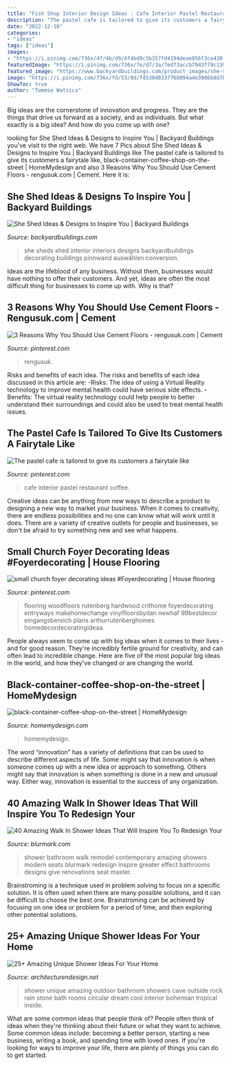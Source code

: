 ```yaml
---
title: "Fish Shop Interior Design Ideas : Cafe Interior Pastel Restaurant Coffee"
description: "The pastel cafe is tailored to give its customers a fairytale like"
date: "2022-12-10"
categories:
- "ideas"
tags: ["ideas"]
images:
- "https://i.pinimg.com/736x/4f/4b/d9/4f4bd9c5b357fd4194deae856f3ce430.jpg"
featuredImage: "https://i.pinimg.com/736x/7e/d7/3a/7ed73accb7943f79c139002aa76bd78d.jpg"
featured_image: "https://www.backyardbuildings.com/product_images/she-shed-concept-interior-1.jpg"
image: "https://i.pinimg.com/736x/fd/53/0d/fd530d0337768094a4e3086b8d7b404f.jpg"
ShowToc: true
author: "Tommie Watsica"
---
```



Big ideas are the cornerstone of innovation and progress. They are the things that drive us forward as a society, and as individuals. But what exactly is a big idea? And how do you come up with one?

	

		
looking for She Shed Ideas &amp; Designs to Inspire You | Backyard Buildings you've visit to the right web. We have 7 Pics about She Shed Ideas &amp; Designs to Inspire You | Backyard Buildings like The pastel cafe is tailored to give its customers a fairytale like, black-container-coffee-shop-on-the-street | HomeMydesign and also 3 Reasons Why You Should Use Cement Floors - rengusuk.com | Cement. Here it is:
		
    
## She Shed Ideas &amp; Designs To Inspire You | Backyard Buildings

<img loading=lazy src="https://www.backyardbuildings.com/product_images/she-shed-concept-interior-1.jpg" onerror="this.onerror=null;this.src='https://tse2.mm.bing.net/th?id=OIP.bIe3NYquuq-wHrEvpG_B9QHaJ4&amp;pid=15.1';" alt="She Shed Ideas &amp; Designs to Inspire You | Backyard Buildings">

_Source: backyardbuildings.com_

>she sheds shed interior interiors designs backyardbuildings decorating buildings pinnwand auswählen conversion. 

	

Ideas are the lifeblood of any business. Without them, businesses would have nothing to offer their customers. And yet, ideas are often the most difficult thing for businesses to come up with. Why is that?

    
## 3 Reasons Why You Should Use Cement Floors - Rengusuk.com | Cement

<img loading=lazy src="https://i.pinimg.com/736x/fd/53/0d/fd530d0337768094a4e3086b8d7b404f.jpg" onerror="this.onerror=null;this.src='https://tse3.mm.bing.net/th?id=OIP.BsVZPezabQ7_chVeNE3HFQHaJ3&amp;pid=15.1';" alt="3 Reasons Why You Should Use Cement Floors - rengusuk.com | Cement">

_Source: pinterest.com_

>rengusuk. 

	

Risks and benefits of each idea.
The risks and benefits of each idea discussed in this article are: 
-Risks: The idea of using a Virtual Reality technology to improve mental health could have serious side effects.
-Benefits: The virtual reality technology could help people to better understand their surroundings and could also be used to treat mental health issues.

    
## The Pastel Cafe Is Tailored To Give Its Customers A Fairytale Like

<img loading=lazy src="https://i.pinimg.com/736x/7e/d7/3a/7ed73accb7943f79c139002aa76bd78d.jpg" onerror="this.onerror=null;this.src='https://tse4.mm.bing.net/th?id=OIP.5NDLfChaSGwZ9R8LVrwzggHaL2&amp;pid=15.1';" alt="The pastel cafe is tailored to give its customers a fairytale like">

_Source: pinterest.com_

>cafe interior pastel restaurant coffee. 

	

Creative ideas can be anything from new ways to describe a product to designing a new way to market your business. When it comes to creativity, there are endless possibilities and no one can know what will work until it does. There are a variety of creative outlets for people and businesses, so don't be afraid to try something new and see what happens.

    
## Small Church Foyer Decorating Ideas #Foyerdecorating | House Flooring

<img loading=lazy src="https://i.pinimg.com/736x/4f/4b/d9/4f4bd9c5b357fd4194deae856f3ce430.jpg" onerror="this.onerror=null;this.src='https://tse3.mm.bing.net/th?id=OIP.gk9tTTmwOu5JSO8u1-xhjgHaLG&amp;pid=15.1';" alt="small church foyer decorating ideas #Foyerdecorating | House flooring">

_Source: pinterest.com_

>flooring woodfloors rutenberg hardwood crithome foyerdecorating entryways makehomechange vinylfloorsbydan newhaf 99bestdecor eingangsbereich plans arthurrutenberghomes homedecordecoratingideaa. 

	

People always seem to come up with big ideas when it comes to their lives - and for good reason. They're incredibly fertile ground for creativity, and can often lead to incredible change. Here are five of the most popular big ideas in the world, and how they've changed or are changing the world.

    
## Black-container-coffee-shop-on-the-street | HomeMydesign

<img loading=lazy src="https://homemydesign.com/wp-content/uploads/2020/07/black-container-coffee-shop-on-the-street.jpg" onerror="this.onerror=null;this.src='https://tse1.mm.bing.net/th?id=OIP.pdDE86zjen_jQ4olldd7KQHaLH&amp;pid=15.1';" alt="black-container-coffee-shop-on-the-street | HomeMydesign">

_Source: homemydesign.com_

>homemydesign. 

	

The word “innovation” has a variety of definitions that can be used to describe different aspects of life. Some might say that innovation is when someone comes up with a new idea or approach to something. Others might say that innovation is when something is done in a new and unusual way. Either way, innovation is essential to the success of any organization.

    
## 40 Amazing Walk In Shower Ideas That Will Inspire You To Redesign Your

<img loading=lazy src="https://www.blurmark.com/wp-content/uploads/2017/02/Walk-in-Shower-Design-5.jpg" onerror="this.onerror=null;this.src='https://tse3.mm.bing.net/th?id=OIP.1vSSD94Rp_pUz35VEh_FQQHaHa&amp;pid=15.1';" alt="40 Amazing Walk In Shower Ideas That Will Inspire You To Redesign Your">

_Source: blurmark.com_

>shower bathroom walk remodel contemporary amazing showers modern seats blurmark redesign inspire greater effect bathrooms designs give renovations seat master. 

	

Brainstroming is a technique used in problem solving to focus on a specific solution. It is often used when there are many possible solutions, and it can be difficult to choose the best one. Brainstroming can be achieved by focusing on one idea or problem for a period of time, and then exploring other potential solutions.

    
## 25+ Amazing Unique Shower Ideas For Your Home

<img loading=lazy src="http://cdn.architecturendesign.net/wp-content/uploads/2016/03/AD-Amazing-Unique-Shower-Ideas-For-Your-Home-05.jpg" onerror="this.onerror=null;this.src='https://tse3.mm.bing.net/th?id=OIP.9SxlkA4FTw8sbadXbrnFewHaLG&amp;pid=15.1';" alt="25+ Amazing Unique Shower Ideas For Your Home">

_Source: architecturendesign.net_

>shower unique amazing outdoor bathroom showers cave outside rock rain stone bath rooms circular dream cool interior bohemian tropical inside. 

	

What are some common ideas that people think of?
People often think of ideas when they're thinking about their future or what they want to achieve. Some common ideas include: becoming a better person, starting a new business, writing a book, and spending time with loved ones. If you're looking for ways to improve your life, there are plenty of things you can do to get started.

